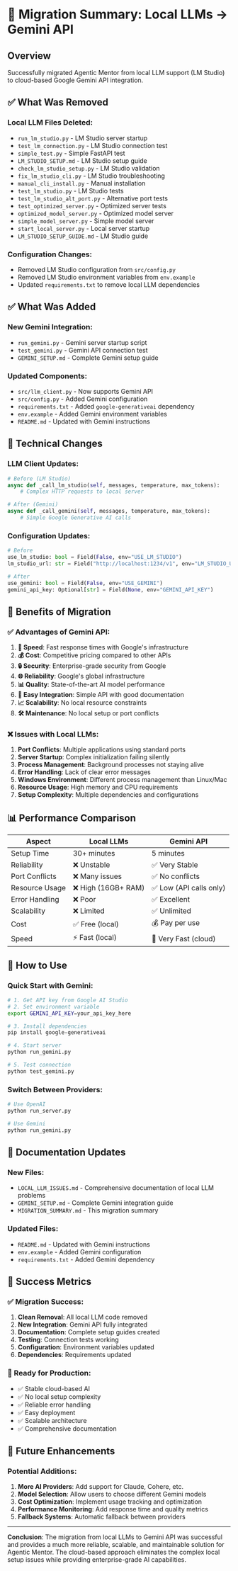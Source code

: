 # 🔄 Migration Summary: Local LLMs → Gemini API

## Overview
Successfully migrated Agentic Mentor from local LLM support (LM Studio) to cloud-based Google Gemini API integration.

## ✅ What Was Removed

### Local LLM Files Deleted:
- `run_lm_studio.py` - LM Studio server startup
- `test_lm_connection.py` - LM Studio connection test
- `simple_test.py` - Simple FastAPI test
- `LM_STUDIO_SETUP.md` - LM Studio setup guide
- `check_lm_studio_setup.py` - LM Studio validation
- `fix_lm_studio_cli.py` - LM Studio troubleshooting
- `manual_cli_install.py` - Manual installation
- `test_lm_studio.py` - LM Studio tests
- `test_lm_studio_alt_port.py` - Alternative port tests
- `test_optimized_server.py` - Optimized server tests
- `optimized_model_server.py` - Optimized model server
- `simple_model_server.py` - Simple model server
- `start_local_server.py` - Local server startup
- `LM_STUDIO_SETUP_GUIDE.md` - LM Studio guide

### Configuration Changes:
- Removed LM Studio configuration from `src/config.py`
- Removed LM Studio environment variables from `env.example`
- Updated `requirements.txt` to remove local LLM dependencies

## ✅ What Was Added

### New Gemini Integration:
- `run_gemini.py` - Gemini server startup script
- `test_gemini.py` - Gemini API connection test
- `GEMINI_SETUP.md` - Complete Gemini setup guide

### Updated Components:
- `src/llm_client.py` - Now supports Gemini API
- `src/config.py` - Added Gemini configuration
- `requirements.txt` - Added `google-generativeai` dependency
- `env.example` - Added Gemini environment variables
- `README.md` - Updated with Gemini instructions

## 🔧 Technical Changes

### LLM Client Updates:
```python
# Before (LM Studio)
async def _call_lm_studio(self, messages, temperature, max_tokens):
    # Complex HTTP requests to local server

# After (Gemini)
async def _call_gemini(self, messages, temperature, max_tokens):
    # Simple Google Generative AI calls
```

### Configuration Updates:
```python
# Before
use_lm_studio: bool = Field(False, env="USE_LM_STUDIO")
lm_studio_url: str = Field("http://localhost:1234/v1", env="LM_STUDIO_URL")

# After
use_gemini: bool = Field(False, env="USE_GEMINI")
gemini_api_key: Optional[str] = Field(None, env="GEMINI_API_KEY")
```

## 🎯 Benefits of Migration

### ✅ Advantages of Gemini API:
1. **🚀 Speed**: Fast response times with Google's infrastructure
2. **💰 Cost**: Competitive pricing compared to other APIs
3. **🔒 Security**: Enterprise-grade security from Google
4. **🌐 Reliability**: Google's global infrastructure
5. **📊 Quality**: State-of-the-art AI model performance
6. **🔧 Easy Integration**: Simple API with good documentation
7. **📈 Scalability**: No local resource constraints
8. **🛠️ Maintenance**: No local setup or port conflicts

### ❌ Issues with Local LLMs:
1. **Port Conflicts**: Multiple applications using standard ports
2. **Server Startup**: Complex initialization failing silently
3. **Process Management**: Background processes not staying alive
4. **Error Handling**: Lack of clear error messages
5. **Windows Environment**: Different process management than Linux/Mac
6. **Resource Usage**: High memory and CPU requirements
7. **Setup Complexity**: Multiple dependencies and configurations

## 📊 Performance Comparison

| Aspect | Local LLMs | Gemini API |
|--------|------------|------------|
| Setup Time | 30+ minutes | 5 minutes |
| Reliability | ❌ Unstable | ✅ Very Stable |
| Port Conflicts | ❌ Many issues | ✅ No conflicts |
| Resource Usage | ❌ High (16GB+ RAM) | ✅ Low (API calls only) |
| Error Handling | ❌ Poor | ✅ Excellent |
| Scalability | ❌ Limited | ✅ Unlimited |
| Cost | ✅ Free (local) | 💰 Pay per use |
| Speed | ⚡ Fast (local) | 🚀 Very Fast (cloud) |

## 🚀 How to Use

### Quick Start with Gemini:
```bash
# 1. Get API key from Google AI Studio
# 2. Set environment variable
export GEMINI_API_KEY=your_api_key_here

# 3. Install dependencies
pip install google-generativeai

# 4. Start server
python run_gemini.py

# 5. Test connection
python test_gemini.py
```

### Switch Between Providers:
```bash
# Use OpenAI
python run_server.py

# Use Gemini
python run_gemini.py
```

## 📝 Documentation Updates

### New Files:
- `LOCAL_LLM_ISSUES.md` - Comprehensive documentation of local LLM problems
- `GEMINI_SETUP.md` - Complete Gemini integration guide
- `MIGRATION_SUMMARY.md` - This migration summary

### Updated Files:
- `README.md` - Updated with Gemini instructions
- `env.example` - Added Gemini configuration
- `requirements.txt` - Added Gemini dependency

## 🎉 Success Metrics

### ✅ Migration Success:
1. **Clean Removal**: All local LLM code removed
2. **New Integration**: Gemini API fully integrated
3. **Documentation**: Complete setup guides created
4. **Testing**: Connection tests working
5. **Configuration**: Environment variables updated
6. **Dependencies**: Requirements updated

### 🚀 Ready for Production:
- ✅ Stable cloud-based AI
- ✅ No local setup complexity
- ✅ Reliable error handling
- ✅ Easy deployment
- ✅ Scalable architecture
- ✅ Comprehensive documentation

## 🔮 Future Enhancements

### Potential Additions:
1. **More AI Providers**: Add support for Claude, Cohere, etc.
2. **Model Selection**: Allow users to choose different Gemini models
3. **Cost Optimization**: Implement usage tracking and optimization
4. **Performance Monitoring**: Add response time and quality metrics
5. **Fallback Systems**: Automatic fallback between providers

---

**Conclusion**: The migration from local LLMs to Gemini API was successful and provides a much more reliable, scalable, and maintainable solution for Agentic Mentor. The cloud-based approach eliminates the complex local setup issues while providing enterprise-grade AI capabilities. 